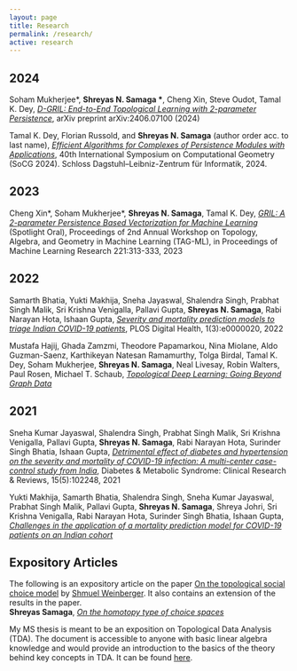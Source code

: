 ```yaml
---
layout: page
title: Research
permalink: /research/
active: research
---
```


 
## 2024
Soham Mukherjee\*, **Shreyas N. Samaga \***, Cheng Xin, Steve Oudot, Tamal K. Dey, *[D-GRIL: End-to-End Topological Learning with 2-parameter Persistence](https://arxiv.org/pdf/2406.07100)*, arXiv preprint arXiv:2406.07100 (2024)

Tamal K. Dey, Florian Russold, and **Shreyas N. Samaga** (author order acc. to last name), *[Efficient Algorithms for Complexes of Persistence Modules with Applications](https://drops.dagstuhl.de/entities/document/10.4230/LIPIcs.SoCG.2024.51)*, 40th International Symposium on Computational Geometry (SoCG 2024). Schloss Dagstuhl–Leibniz-Zentrum für Informatik, 2024.

## 2023
Cheng Xin\*, Soham Mukherjee\*, **Shreyas N. Samaga**, Tamal K. Dey, *[GRIL: A 2-parameter Persistence Based Vectorization for Machine Learning](https://proceedings.mlr.press/v221/xin23a.html)* (Spotlight Oral), Proceedings of 2nd Annual Workshop on Topology, Algebra, and Geometry in Machine Learning (TAG-ML), in Proceedings of Machine Learning Research 221:313-333, 2023


## 2022
Samarth Bhatia, Yukti Makhija, Sneha Jayaswal, Shalendra Singh, Prabhat Singh Malik, Sri Krishna Venigalla, Pallavi Gupta, **Shreyas N. Samaga**, Rabi Narayan Hota, Ishaan Gupta, *[Severity and mortality prediction models to triage Indian COVID-19 patients](https://journals.plos.org/digitalhealth/article?id=10.1371/journal.pdig.0000020)*, PLOS Digital Health, 1(3):e0000020, 2022

Mustafa Hajij, Ghada Zamzmi, Theodore Papamarkou, Nina Miolane, Aldo Guzman-Saenz, Karthikeyan Natesan Ramamurthy, Tolga Birdal, Tamal K. Dey, Soham Mukherjee, **Shreyas N. Samaga**, Neal Livesay, Robin Walters, Paul Rosen, Michael T. Schaub, *[Topological Deep Learning: Going Beyond Graph Data](https://arxiv.org/abs/2206.00606)*

## 2021
Sneha Kumar Jayaswal, Shalendra Singh, Prabhat Singh Malik, Sri Krishna Venigalla, Pallavi Gupta, **Shreyas N. Samaga**, Rabi Narayan Hota, Surinder Singh Bhatia, Ishaan Gupta, *[Detrimental effect of diabetes and hypertension on the severity and mortality of COVID-19 infection: A multi-center case-control study from India](https://www.sciencedirect.com/science/article/pii/S187140212100268X)*, Diabetes & Metabolic Syndrome: Clinical Research & Reviews, 15(5):102248, 2021

Yukti Makhija, Samarth Bhatia, Shalendra Singh, Sneha Kumar Jayaswal, Prabhat Singh Malik, Pallavi Gupta, **Shreyas N. Samaga**, Shreya Johri, Sri Krishna Venigalla, Rabi Narayan Hota, Surinder Singh Bhatia, Ishaan Gupta, *[Challenges in the application of a mortality prediction model for COVID-19 patients on an Indian cohort](https://arxiv.org/abs/2101.07215)*


## Expository Articles
The following is an expository article on the paper [On the topological social choice model](https://math.uchicago.edu/~shmuel/TSC.pdf) by [Shmuel Weinberger](http://www.math.uchicago.edu/~shmuel/). It also contains an extension of the results in the paper. \
**Shreyas Samaga**, *[On the homotopy type of choice spaces](https://arxiv.org/abs/1807.07841)*

My MS thesis is meant to be an exposition on Topological Data Analysis (TDA). The document is accessible to anyone with basic linear algebra knowledge and would provide an introduction to the basics of the theory behind key concepts in TDA. It can be found [here](https://drive.google.com/file/d/18elCzn0MnloCVN4EJEWyZrcp_bLQt6ZN/view?usp=share_link).



